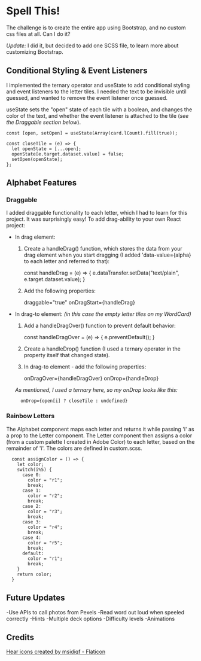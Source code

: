 # Spell This!

The challenge is to create the entire app using Bootstrap, and no custom css files at all. Can I do it?

*Update:* I did it, but decided to add one SCSS file, to learn more about customizing Bootstrap.

## Conditional Styling & Event Listeners

I implemented the ternary operator and useState to add conditional styling and 
event listeners to the letter tiles. I needed the text to be invisible 
until guessed, and wanted to remove the event listener once guessed.

useState sets the "open" state of each tile with a boolean, and
changes the color of the text, and whether the event listener is
attached to the tile (*see the Draggable section below*). 

``` 
const [open, setOpen] = useState(Array(card.lCount).fill(true));

const closeTile = (e) => {
  let openState = [...open];
  openState[e.target.dataset.value] = false;
  setOpen(openState);
};
```

## Alphabet Features

### Draggable

I added draggable functionality to each letter, which I had to learn for this project. It was surprisingly easy! To add drag-ability to your own React project:

- In drag element:
  1. Create a handleDrag() function, which stores the data from your drag element when you start dragging (I added 'data-value={alpha} to each letter and referred to that):

        const handleDrag = (e) => {
            e.dataTransfer.setData("text/plain", e.target.dataset.value);
        }

  2. Add the following properties:

        draggable="true"
        onDragStart={handleDrag}

- In drag-to element: *(in this case the empty letter tiles on my WordCard)*
  1. Add a  handleDragOver() function to prevent default behavior:

        const handleDragOver = (e) => {
            e.preventDefault();
        }

  2. Create a handleDrop() function (I used a ternary operator in the property itself that changed state).

  3. In drag-to element - add the following properties:

        onDragOver={handleDragOver}
        onDrop={handleDrop}

    *As mentioned, I used a ternary here, so my onDrop looks like this:*

        onDrop={open[i] ? closeTile : undefined}


### Rainbow Letters

The Alphabet component maps each letter and returns it while passing 'i' as a prop to the Letter component. The Letter component then assigns a color (from a custom palette I created in Adobe Color) to each letter, based on the remainder of 'i'. The colors are defined in custom.scss.

```
  const assignColor = () => {
    let color;
    switch(i%5) {
      case 0: 
        color = "r1";
        break;
      case 1: 
        color = "r2";
        break;
      case 2: 
        color = "r3";
        break;
      case 3: 
        color = "r4";
        break;
      case 4: 
        color = "r5";
        break;
      default:
        color = "r1";
        break;
    } 
    return color;
  }
```


## Future Updates
-Use APIs to call photos from Pexels
-Read word out loud when speeled correctly
-Hints
-Multiple deck options
-Difficulty levels
-Animations

## Credits
<a href="https://www.flaticon.com/free-icons/hear" title="hear icons">Hear icons created by msidiqf - Flaticon</a>